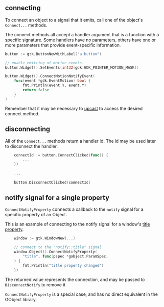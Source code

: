 ## connecting
To connect an object to a signal that it emits,
call one of the object's `Connect...` methods.

The connect methods all accept a handler argument
that is a function with a specific signature.
Some handlers have no parameters,
others have one or more parameters that provide event-specific
information.  

```go
button := gtk.ButtonNewWithLabel("a button")

// enable emitting of motion events
button.Widget().SetEvents(int32(gdk.GDK_POINTER_MOTION_MASK))

button.Widget().ConnectMotionNotifyEvent(
    func(event *gdk.EventMotion) bool {
        fmt.Println(event.Y, event.Y)
        return false
    }
)
```

Remember that it may be necessary to
[upcast](casting.html)
to access the desired connect method.

## disconnecting
All of the `Connect...` methods return a handler id.
The id may be used later to disconnect the handler.

```go
    connectId := button.ConnectClicked(func() {
        ...
    })
    
    ...
    
    button.DisconnectClicked(connectId)
```

## notify signal for a single property
`ConnectNotifyProperty` connects a callback
to the `notify` signal
for a specific property of an Object.

This is an example of connecting to the notify signal
for a window's
[title property](https://developer.gnome.org/gtk3/stable/GtkWindow.html#GtkWindow--title).

```go
    window := gtk.WindowNew(...)

    // connect to the "notify::title" signal
    window.Object().ConnectNotifyProperty(
        "title", func(pspec *gobject.ParamSpec,
    ) {
        fmt.Println("title property changed")
    })
```

The returned value represents the connection,
and may be passed to `DisconnectNotify` to remove it.

`ConnectNotifyProperty` is a special case,
and has no direct equivalent in the GObject library.
